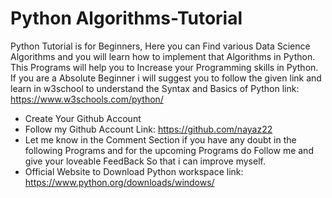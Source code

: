 # Python Algorithms-Tutorial
Python Tutorial is for Beginners, Here you can Find various Data Science Algorithms and you will learn how to implement that Algorithms in Python. This Programs will help you to Increase your Programming skills in Python. If you are a Absolute Beginner i will suggest you to follow the given link and learn in w3school to understand the Syntax and Basics  of Python link: https://www.w3schools.com/python/


* Create Your Github Account
* Follow my Github Account Link: https://github.com/nayaz22
* Let me know in the Comment Section if you have any doubt in the following Programs and for the upcoming Programs do Follow me and give your loveable FeedBack So that i can improve myself.
* Official Website to Download Python workspace link: https://www.python.org/downloads/windows/
